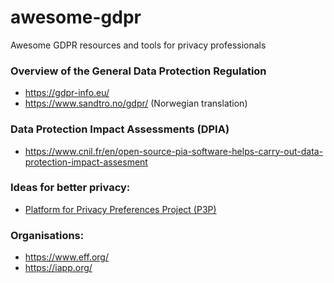 # awesome-gdpr
Awesome GDPR resources and tools for privacy professionals

### Overview of the General Data Protection Regulation
  * https://gdpr-info.eu/
  * https://www.sandtro.no/gdpr/ (Norwegian translation)
  
### Data Protection Impact Assessments (DPIA)
  * https://www.cnil.fr/en/open-source-pia-software-helps-carry-out-data-protection-impact-assesment
  
### Ideas for better privacy:
  * [Platform for Privacy Preferences Project (P3P)](https://en.wikipedia.org/wiki/P3P)
  
### Organisations:
  * https://www.eff.org/
  * https://iapp.org/
